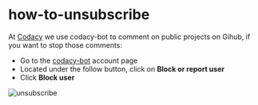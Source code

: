 # how-to-unsubscribe

At <a href="https://www.codacy.com">Codacy</a> we use codacy-bot to comment on public projects on Gihub, if you want to stop those comments:

* Go to the <a href="https://github.com/codacy-bot">codacy-bot</a> account page
* Located under the follow button, click on <strong>Block or report user</strong>
* Click <strong>Block user</strong>

![unsubscribe](https://cloud.githubusercontent.com/assets/19940114/19350749/ee8c187a-9150-11e6-9f82-e1d6855f82a9.png)
